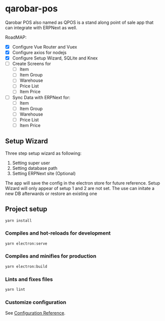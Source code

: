 # qarobar-pos

Qarobar POS also named as QPOS is a stand along point of sale app that can integrate with ERPNext as well.

RoadMAP:

- [x] Configure Vue Router and Vuex
- [x] Configure axios for nodejs
- [x] Configure Setup Wizard, SQLite and Knex
- [ ] Create Screens for
  - [ ] Item
  - [ ] Item Group
  - [ ] Warehouse
  - [ ] Price List
  - [ ] Item Price
- [ ] Sync Data with ERPNext for:
  - [ ] Item
  - [ ] Item Group
  - [ ] Warehouse
  - [ ] Price List
  - [ ] Item Price

## Setup Wizard

Three step setup wizard as following:

1. Setting super user
2. Setting database path
3. Setting ERPNext site (Optional)

The app will save the config in the electron store for future reference. Setup Wizard will only appear of setup 1 and 2 are not set. The use can initate a new DB afterwards or restore an existing one

## Project setup

```bash
yarn install
```

### Compiles and hot-reloads for development

```bash
yarn electron:serve
```

### Compiles and minifies for production

```bash
yarn electron:build
```

### Lints and fixes files

```bash
yarn lint
```

### Customize configuration
See [Configuration Reference](https://cli.vuejs.org/config/).
